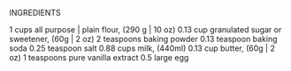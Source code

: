 INGREDIENTS

1 cups all purpose | plain flour, (290 g | 10 oz)
0.13 cup granulated sugar or sweetener, (60g | 2 oz)
2 teaspoons baking powder
0.13 teaspoon baking soda
0.25 teaspoon salt
0.88 cups milk, (440ml)
0.13 cup butter, (60g | 2 oz)
1 teaspoons pure vanilla extract
0.5 large egg